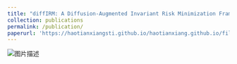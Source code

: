 ```yaml
---
title: "diffIRM: A Diffusion-Augmented Invariant Risk Minimization Framework for Spatiotemporal Prediction over Graphs"
collection: publications
permalink: /publication/
paperurl: 'https://haotianxiangsti.github.io/haotianxiang.github.io/files/TSAS2023.pdf'
---
```

<img src="https://haotianxiangsti.github.io/haotianxiang.github.io/images/flowchart_1.jpg" alt="图片描述">
